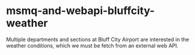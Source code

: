 # msmq-and-webapi-bluffcity-weather
Multiple departments and sections at Bluff City Airport are interested in the weather conditions, which we must be fetch from an external web API.
